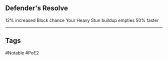 ## Defender's Resolve
12% increased Block chance
Your Heavy Stun buildup empties 50% faster

---
## Tags
#Notable
#PoE2
